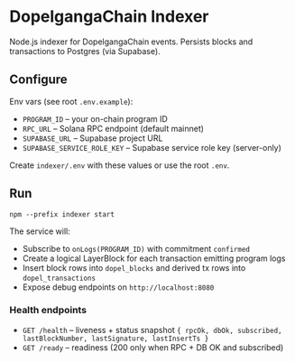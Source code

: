 # DopelgangaChain Indexer
Node.js indexer for DopelgangaChain events. Persists blocks and transactions to Postgres (via Supabase).

## Configure

Env vars (see root `.env.example`):

- `PROGRAM_ID` – your on-chain program ID
- `RPC_URL` – Solana RPC endpoint (default mainnet)
- `SUPABASE_URL` – Supabase project URL
- `SUPABASE_SERVICE_ROLE_KEY` – Supabase service role key (server-only)

Create `indexer/.env` with these values or use the root `.env`.

## Run

```
npm --prefix indexer start
```

The service will:
- Subscribe to `onLogs(PROGRAM_ID)` with commitment `confirmed`
- Create a logical LayerBlock for each transaction emitting program logs
- Insert block rows into `dopel_blocks` and derived tx rows into `dopel_transactions`
- Expose debug endpoints on `http://localhost:8080`

### Health endpoints

- `GET /health` – liveness + status snapshot `{ rpcOk, dbOk, subscribed, lastBlockNumber, lastSignature, lastInsertTs }`
- `GET /ready` – readiness (200 only when RPC + DB OK and subscribed)
